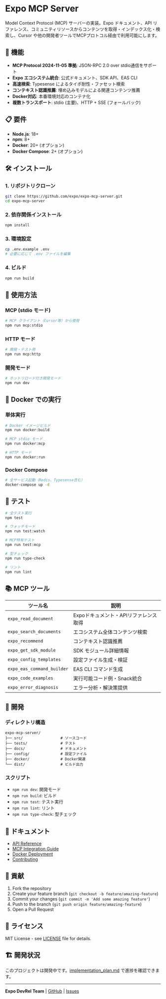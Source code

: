 # Expo MCP Server

Model Context Protocol (MCP) サーバーの実装。Expo ドキュメント、API リファレンス、コミュニティリソースからコンテンツを取得・インデックス化・検索し、Cursor や他の開発者ツールでMCPプロトコル経由で利用可能にします。

## 🚀 機能

- **MCP Protocol 2024-11-05 準拠**: JSON-RPC 2.0 over stdio通信をサポート
- **Expo エコシステム統合**: 公式ドキュメント、SDK API、EAS CLI
- **高速検索**: Typesense によるタイポ耐性・ファセット検索
- **コンテキスト認識推薦**: 埋め込みモデルによる関連コンテンツ推薦
- **Docker対応**: 本番環境対応のコンテナ化
- **複数トランスポート**: stdio (主要)、HTTP + SSE (フォールバック)

## 📋 要件

- **Node.js**: 18+ 
- **npm**: 8+
- **Docker**: 20+ (オプション)
- **Docker Compose**: 2+ (オプション)

## 🛠 インストール

### 1. リポジトリクローン

```bash
git clone https://github.com/expo/expo-mcp-server.git
cd expo-mcp-server
```

### 2. 依存関係インストール

```bash
npm install
```

### 3. 環境設定

```bash
cp .env.example .env
# 必要に応じて .env ファイルを編集
```

### 4. ビルド

```bash
npm run build
```

## 🚀 使用方法

### MCP (stdio モード)

```bash
# MCP クライアント（Cursor等）から使用
npm run mcp:stdio
```

### HTTP モード

```bash
# 開発・テスト用
npm run mcp:http
```

### 開発モード

```bash
# ホットリロード付き開発モード
npm run dev
```

## 🐳 Docker での実行

### 単体実行

```bash
# Docker イメージビルド
npm run docker:build

# MCP stdio モード
npm run docker:mcp

# HTTP モード
npm run docker:run
```

### Docker Compose

```bash
# 全サービス起動（Redis、Typesense含む）
docker-compose up -d
```

## 🧪 テスト

```bash
# 全テスト実行
npm test

# ウォッチモード
npm run test:watch

# MCP特有テスト
npm run test:mcp

# 型チェック
npm run type-check

# リント
npm run lint
```

## 📚 MCP ツール

| ツール名 | 説明 |
|---------|------|
| `expo_read_document` | Expoドキュメント・APIリファレンス取得 |
| `expo_search_documents` | エコシステム全体コンテンツ検索 |
| `expo_recommend` | コンテキスト認識推薦 |
| `expo_get_sdk_module` | SDK モジュール詳細情報 |
| `expo_config_templates` | 設定ファイル生成・検証 |
| `expo_eas_command_builder` | EAS CLI コマンド生成 |
| `expo_code_examples` | 実行可能コード例・Snack統合 |
| `expo_error_diagnosis` | エラー分析・解決策提供 |

## 🔧 開発

### ディレクトリ構造

```
expo-mcp-server/
├── src/                 # ソースコード
├── tests/               # テスト
├── docs/                # ドキュメント
├── config/              # 設定ファイル
├── docker/              # Docker関連
└── dist/                # ビルド出力
```

### スクリプト

- `npm run dev`: 開発モード
- `npm run build`: ビルド
- `npm run test`: テスト実行
- `npm run lint`: リント
- `npm run type-check`: 型チェック

## 📖 ドキュメント

- [API Reference](docs/api.md)
- [MCP Integration Guide](docs/mcp-integration.md)
- [Docker Deployment](docs/docker.md)
- [Contributing](docs/contributing.md)

## 🤝 貢献

1. Fork the repository
2. Create your feature branch (`git checkout -b feature/amazing-feature`)
3. Commit your changes (`git commit -m 'Add some amazing feature'`)
4. Push to the branch (`git push origin feature/amazing-feature`)
5. Open a Pull Request

## 📄 ライセンス

MIT License - see [LICENSE](LICENSE) file for details.

## 🏗 開発状況

このプロジェクトは開発中です。[implementation_plan.md](implementation_plan.md) で進捗を確認できます。

---

**Expo DevRel Team** | [GitHub](https://github.com/expo/expo-mcp-server) | [Issues](https://github.com/expo/expo-mcp-server/issues) 